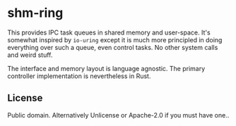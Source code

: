 # shm-ring

This provides IPC task queues in shared memory and user-space. It's somewhat
inspired by `io-uring` except it is much more principled in doing everything
over such a queue, even control tasks. No other system calls and weird stuff.

The interface and memory layout is language agnostic. The primary controller
implementation is nevertheless in Rust.


## License

Public domain. Alternatively Unlicense or Apache-2.0 if you must have one..
